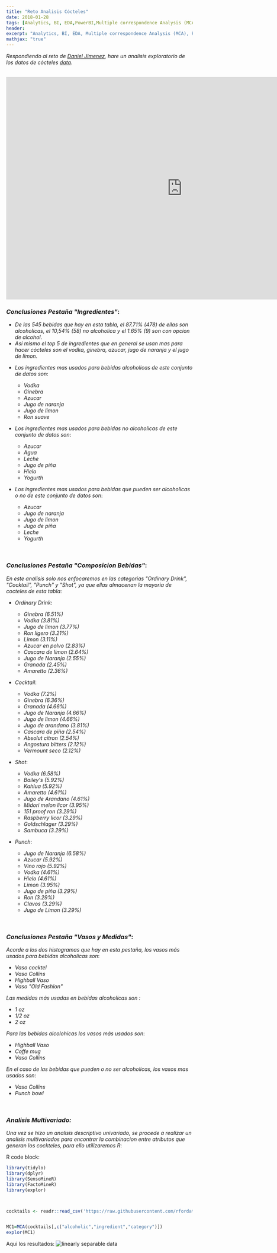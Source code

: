 ```yaml
---
title: "Reto Analisis Cócteles"
date: 2018-01-28
tags: [Analytics, BI, EDA,PowerBI,Multiple correspondence Analysis (MCA)]
header:
excerpt: "Analytics, BI, EDA, Multiple correspondence Analysis (MCA), PowerBI"
mathjax: "true"
---
```


_Respondiendo al reto de [Daniel Jimenez](https://www.danieljimenezm.com), hare un analisis exploratorio de los datos de cócteles [data](https://raw.githubusercontent.com/rfordatascience/tidytuesday/master/data/2020/2020-05-26/cocktails.csv)_. 

<br>


<iframe width="950" height="600" src="https://app.powerbi.com/view?r=eyJrIjoiZTdlMTdkMTUtMzk2ZC00MTI1LTllNWMtMWFlZGUzMDg1OTc4IiwidCI6IjcxOGE2MTYzLWE5YzYtNDdlMi1iYzRjLTZmMjRmMGJjMjYyYyJ9" frameborder="0" allowFullScreen="true"></iframe>

<br>


### _Conclusiones Pestaña "Ingredientes"_:

* _De las 545 bebidas que hay en esta tabla, el 87.71% (478) de ellas son alcoholicas, el 10,54% (58) no alcoholica y el 1.65% (9) son con opcion de alcohol_.
* _Asi mismo el top 5 de ingredientes que en general se usan mas para hacer cócteles son el vodka, ginebra, azucar, jugo de naranja y el jugo de limon_.

- _Los ingredientes mas usados para bebidas alcoholicas de este conjunto de datos son_:
   - _Vodka_
   - _Ginebra_
   - _Azucar_
   - _Jugo de naranja_
   - _Jugo de limon_
   - _Ron suave_

- _Los ingredientes mas usados para bebidas no alcoholicas de este conjunto de datos son_:
   - _Azucar_
   - _Agua_
   - _Leche_
   - _Jugo de piña_
   - _Hielo_
   - _Yogurth_
 

- _Los ingredientes mas usados para bebidas que pueden ser alcoholicas o no de este conjunto de datos son_:
   - _Azucar_
   - _Jugo de naranja_
   - _Jugo de limon_
   - _Jugo de piña_
   - _Leche_
   - _Yogurth_
 
 <br>


### _Conclusiones Pestaña "Composicion Bebidas"_:

_En este analisis solo nos enfocaremos en las categorias "Ordinary Drink", "Cocktail", "Punch" y "Shot", ya que ellas almacenan la mayoria de cocteles de esta tabla_:

- _Ordinary Drink_:
   - _Ginebra_ _(6.51%)_
   -  _Vodka_ _(3.81%)_
   - _Jugo de limon_ _(3.77%)_
   - _Ron ligero_ _(3.21%)_
   - _Limon_ _(3.11%)_
   - _Azucar en polvo_ _(2.83%)_
   - _Cascara de limon_ _(2.64%)_
   - _Jugo de Naranja_ _(2.55%)_
   - _Granada_ _(2.45%)_
   - _Amaretto_ _(2.36%)_

- _Cocktail_:
   - _Vodka_ _(7.2%)_
   -  _Ginebra_ _(6.36%)_
   - _Granada_ _(4.66%)_
   - _Jugo de Naranja_ _(4.66%)_
   - _Jugo de limon_ _(4.66%)_
   - _Jugo de arandano_ _(3.81%)_
   - _Cascara de piña_ _(2.54%)_
   - _Absolut citron_ _(2.54%)_
   - _Angostura bitters_ _(2.12%)_
   - _Vermount seco_ _(2.12%)_

- _Shot_:
   - _Vodka_ _(6.58%)_
   -  _Bailey's_ _(5.92%)_
   - _Kahlua_ _(5.92%)_
   - _Amaretto_ _(4.61%)_
   - _Jugo de Arandano_ _(4.61%)_
   - _Midori melon licor_ _(3.95%)_
   - _151 proof ron_ _(3.29%)_
   - _Raspberry licor_ _(3.29%)_
   - _Goldschlager_ _(3.29%)_
   - _Sambuca_ _(3.29%)_

- _Punch_:
   - _Jugo de Naranja_ _(6.58%)_
   -  _Azucar_ _(5.92%)_
   - _Vino rojo_ _(5.92%)_
   - _Vodka_ _(4.61%)_
   - _Hielo_ _(4.61%)_
   - _Limon_ _(3.95%)_
   - _Jugo de piña_ _(3.29%)_
   - _Ron_ _(3.29%)_
   - _Clavos_ _(3.29%)_
   - _Jugo de Limon_ _(3.29%)_

   

 <br>


### _Conclusiones Pestaña "Vasos y Medidas"_:

_Acorde a los dos histogramas que hay en esta pestaña, los vasos más usados para bebidas alcoholicas son_:
   - _Vaso cocktel_ 
   - _Vaso Collins_
   - _Highball Vaso_
   - _Vaso "Old Fashion"_ 

_Las medidas más usadas en bebidas alcoholicas son :_
   - _1 oz_
   - _1/2 oz_
   - _2 oz_

_Para las bebidas alcolohicas los vasos más usados son_:
   - _Highball Vaso_ 
   - _Coffe mug_ 
   - _Vaso Collins_

_En el caso de las bebidas que pueden o no ser alcoholicas, los vasos mas usados son_:
   - _Vaso Collins_
   - _Punch bowl_
   
   
<br>

### _Analisis Multivariado:_
_Una vez se hizo un analisis descriptivo univariado, se procede a realizar un analisis multivariados para encontrar la combinacion entre atributos que generan los cockteles, para ello utilizaremos R_:


   


R code block:
```r
library(tidylo)
library(dplyr)
library(SensoMineR)
library(FactoMineR)
library(explor)



cocktails <- readr::read_csv('https://raw.githubusercontent.com/rfordatascience/tidytuesday/master/data/2020/2020-05-26/cocktails.csv')


MC1=MCA(cocktails[,c("alcoholic","ingredient","category")])
explor(MC1)
```


Aqui los resultados:
<img src="{{ site.url }}{{ site.baseurl }}/images/perceptron/rsa_2.PNG" alt="linearly separable data">
 


